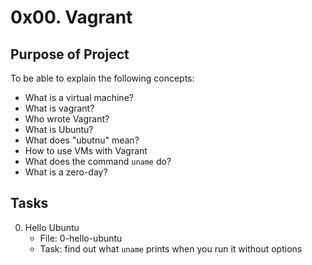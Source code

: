 # 0x00. Vagrant

## Purpose of Project
To be able to explain the following concepts:
* What is a virtual machine?
* What is vagrant?
* Who wrote Vagrant?
* What is Ubuntu?
* What does "ubutnu" mean?
* How to use VMs with Vagrant
* What does the command `uname` do?
* What is a zero-day?

## Tasks
0. Hello Ubuntu
	* File: 0-hello-ubuntu
	* Task: find out what `uname` prints when you run it without options

